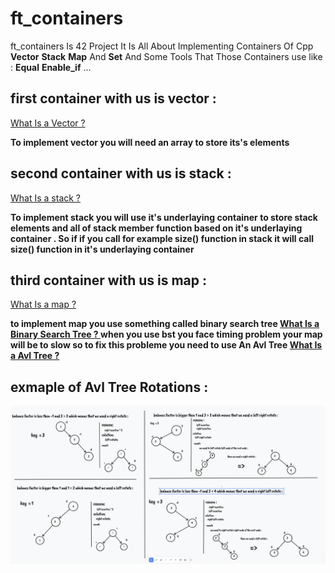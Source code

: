 # ft_containers


ft_containers Is 42 Project
It Is All About Implementing Containers Of Cpp **Vector** **Stack** **Map** And **Set**
And Some Tools That Those Containers use like : **Equal** **Enable_if** ...

## first container with us is vector :

[What Is a Vector ? ](https://cplusplus.com/reference/vector/vector/)

**To implement vector you will need an array to store its's elements**

## second container with us is stack :

[What Is a stack ? ](https://cplusplus.com/reference/stack/stack/)

**To implement stack you will use it's underlaying container to store stack elements
and all of stack member function based on it's underlaying container . So if if you call for example size() function in stack it will call size()
function in it's underlaying container**

## third container with us is map :

[What Is a map ? ](https://cplusplus.com/reference/map/map/)

**to implement map you use something called binary search tree  [What Is a Binary Search Tree ? ](https://en.wikipedia.org/wiki/Binary_search_tree)
when you use bst you face timing problem your map will be to slow so to fix this probleme you need to use An Avl Tree [What Is a Avl Tree ? ](https://en.wikipedia.org/wiki/AVL_tree)**

## exmaple of Avl Tree Rotations :

![example of rotations](./rotations.png)
